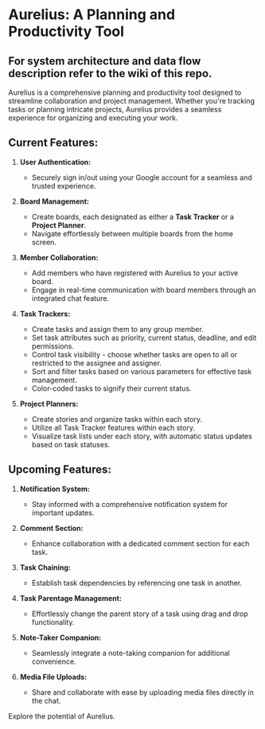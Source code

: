 # **Aurelius: A Planning and Productivity Tool**
## **For system architecture and data flow description refer to the wiki of this repo.**
Aurelius is a comprehensive planning and productivity tool designed to streamline collaboration and project management. Whether you're tracking tasks or planning intricate projects, Aurelius provides a seamless experience for organizing and executing your work.

## **Current Features:**

1. **User Authentication:**
   - Securely sign in/out using your Google account for a seamless and trusted experience.

2. **Board Management:**
   - Create boards, each designated as either a **Task Tracker** or a **Project Planner**.
   - Navigate effortlessly between multiple boards from the home screen.

3. **Member Collaboration:**
   - Add members who have registered with Aurelius to your active board.
   - Engage in real-time communication with board members through an integrated chat feature.

4. **Task Trackers:**
   - Create tasks and assign them to any group member.
   - Set task attributes such as priority, current status, deadline, and edit permissions.
   - Control task visibility - choose whether tasks are open to all or restricted to the assignee and assigner.
   - Sort and filter tasks based on various parameters for effective task management.
   - Color-coded tasks to signify their current status.

5. **Project Planners:**
   - Create stories and organize tasks within each story.
   - Utilize all Task Tracker features within each story.
   - Visualize task lists under each story, with automatic status updates based on task statuses.

## **Upcoming Features:**

1. **Notification System:**
   - Stay informed with a comprehensive notification system for important updates.

2. **Comment Section:**
   - Enhance collaboration with a dedicated comment section for each task.

3. **Task Chaining:**
   - Establish task dependencies by referencing one task in another.

4. **Task Parentage Management:**
   - Effortlessly change the parent story of a task using drag and drop functionality.

5. **Note-Taker Companion:**
   - Seamlessly integrate a note-taking companion for additional convenience.

6. **Media File Uploads:**
   - Share and collaborate with ease by uploading media files directly in the chat.


Explore the potential of Aurelius.

